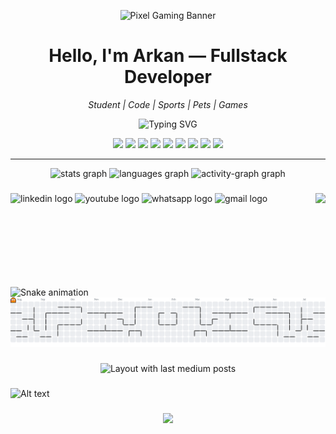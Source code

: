 <p align="center">
  <picture>
    <source media="(prefers-color-scheme: dark)" srcset="./pixel-banner-dark.gif">
    <img alt="Pixel Gaming Banner" src="https://i.pinimg.com/736x/75/e5/10/75e510dc5fd98f97a390af2b395b907b.jpg">
  </picture>
</p>

<h1 align="center"> Hello, I'm <strong>Arkan</strong> — Fullstack Developer</h1>
<p align="center"><em>Student  | Code  | Sports  | Pets  | Games</em></p>

<p align="center">
  <img src="https://readme-typing-svg.demolab.com?font=Press+Start+2P&size=16&pause=1000&center=true&vCenter=true&width=500&lines=Fullstack+Developer;React+%2B+Tailwind+Lover;Pixel+Gaming+Enthusiast" alt="Typing SVG" />
</p>


<p align="center">
  <img src="https://img.shields.io/badge/⚙️-Fullstack-blueviolet" />
  <img src="https://img.shields.io/badge/-React-61dafb?logo=react&logoColor=black" />
  <img src="https://img.shields.io/badge/-JavaScript-f7df1e?logo=javascript&logoColor=black" />
  <img src="https://img.shields.io/badge/-Python-3776AB?logo=python&logoColor=white" />
  <img src="https://img.shields.io/badge/☕-Java-007396?logo=java&logoColor=white" />
  <img src="https://img.shields.io/badge/-Tailwind-38bdf8?logo=tailwindcss&logoColor=white" />
  <img src="https://img.shields.io/badge/-PHP-777bb4?logo=php&logoColor=white" />
  <img src="https://img.shields.io/badge/💻-VSCode-007ACC?logo=visual-studio-code&logoColor=white" />
  <img src="https://img.shields.io/badge/-Git-F05032?logo=git&logoColor=white" />
</p>

---

<div align="center">
  <img src="https://github-readme-stats.vercel.app/api?username=Shibarkan&hide_title=false&hide_rank=false&show_icons=true&include_all_commits=true&count_private=true&disable_animations=false&theme=dracula&locale=en&hide_border=false" height="150" alt="stats graph"  />
  <img src="https://github-readme-stats.vercel.app/api/top-langs?username=Shibarkan&locale=en&hide_title=false&layout=compact&card_width=320&langs_count=5&theme=dracula&hide_border=false" height="150" alt="languages graph"  />
  <img src="https://github-readme-activity-graph.vercel.app/graph?username=Shibarkan&radius=16&theme=react&area=true&order=5" height="300" alt="activity-graph graph"  />
</div>

###


<img align="right" height="150" src="https://media0.giphy.com/media/v1.Y2lkPWVjZjA1ZTQ3M3k0OHczZndjMnl1YTJ2MG0wcGY5dm1jMHp2Y3R3ZG54MzM1aWgxdyZlcD12MV9naWZzX3NlYXJjaCZjdD1n/du3J3cXyzhj75IOgvA/200.webp"  />

###

<div align="left">
  <img src="https://img.shields.io/static/v1?message=LinkedIn&logo=linkedin&label=&color=0077B5&logoColor=white&labelColor=&style=for-the-badge" height="28" alt="linkedin logo"  />
  <img src="https://img.shields.io/static/v1?message=Youtube&logo=youtube&label=&color=FF0000&logoColor=white&labelColor=&style=for-the-badge" height="28" alt="youtube logo"  />
  <img src="https://img.shields.io/static/v1?message=Whatsapp&logo=whatsapp&label=&color=25D366&logoColor=white&labelColor=&style=for-the-badge" height="28" alt="whatsapp logo"  />
  <img src="https://img.shields.io/static/v1?message=Gmail&logo=gmail&label=&color=D14836&logoColor=white&labelColor=&style=for-the-badge" height="28" alt="gmail logo"  />
</div>

###

<br clear="both">

<img src="https://raw.githubusercontent.com/Shibarkan/Shibarkan/output/snake.svg" alt="Snake animation" />

<picture>
  <source media="(prefers-color-scheme: dark)" srcset="https://raw.githubusercontent.com/Shibarkan/Shibarkan/output/pacman-contribution-graph-dark.svg">
  <source media="(prefers-color-scheme: light)" srcset="https://raw.githubusercontent.com/Shibarkan/Shibarkan/output/pacman-contribution-graph.svg">
  <img alt="pacman contribution graph" src="https://raw.githubusercontent.com/Shibarkan/Shibarkan/output/pacman-contribution-graph.svg">
</picture>

###

<div align="center">
  <img src="https://github-read-medium-git-main.pahlevikun.vercel.app/latest?limit=4&username=arkan&theme=dark" alt="Layout with last medium posts"  />
</div>

###

![Alt text](https://spotify-recently-played-readme.vercel.app/api?user=31t7l4ow2ptayixllprz62d4ucoq&unique={true|1|on|yes})

###
<div align="center">
  <img src="https://profile-counter.glitch.me/Shibarkan/count.svg?"  />
</div>

###



